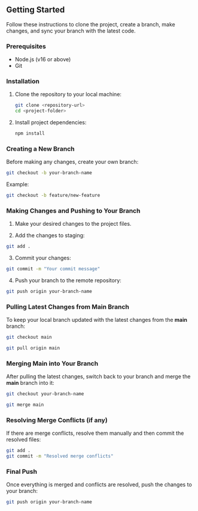 
## Getting Started
Follow these instructions to clone the project, create a branch, make changes, and sync your branch with the latest code.

### Prerequisites
- Node.js (v16 or above)
- Git

### Installation
1. Clone the repository to your local machine:
   ```bash
   git clone <repository-url>
   cd <project-folder>
   ```

2. Install project dependencies:
   ```bash
   npm install
   ```

### Creating a New Branch
Before making any changes, create your own branch:
```bash
git checkout -b your-branch-name
```
Example:
```bash
git checkout -b feature/new-feature
```

### Making Changes and Pushing to Your Branch
1. Make your desired changes to the project files.

2. Add the changes to staging:
```bash
git add .
```

3. Commit your changes:
```bash
git commit -m "Your commit message"
```

4. Push your branch to the remote repository:
```bash
git push origin your-branch-name
```

### Pulling Latest Changes from Main Branch
To keep your local branch updated with the latest changes from the **main** branch:
```bash
git checkout main
```
```bash
git pull origin main
```

### Merging Main into Your Branch
After pulling the latest changes, switch back to your branch and merge the **main** branch into it:
```bash
git checkout your-branch-name
```
```bash
git merge main
```

### Resolving Merge Conflicts (if any)
If there are merge conflicts, resolve them manually and then commit the resolved files:
```bash
git add .
git commit -m "Resolved merge conflicts"
```

### Final Push
Once everything is merged and conflicts are resolved, push the changes to your branch:
```bash
git push origin your-branch-name
```

